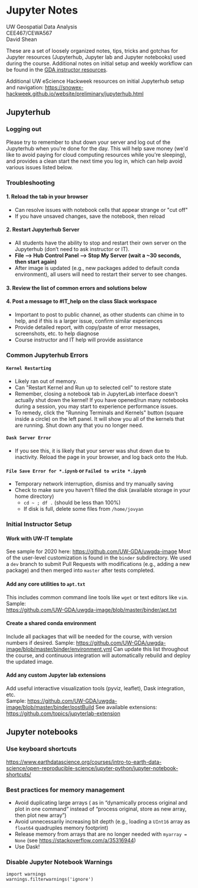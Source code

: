# Jupyter Notes
UW Geospatial Data Analysis  
CEE467/CEWA567  
David Shean  

These are a set of loosely organized notes, tips, tricks and gotchas for Jupyter resources (Jupyterhub, Jupyter lab and Jupyter notebooks) used during the course.  Additional notes on initial setup and weekly workflow can be found in the [GDA instructor resources](instructors/README.md).

Additional UW eScience Hackweek resources on initial Jupyterhub setup and navigation:
https://snowex-hackweek.github.io/website/preliminary/jupyterhub.html

## Jupyterhub

### Logging out
Please try to remember to shut down your server and log out of the Jupyterhub when you're done for the day. This will help save money (we'd like to avoid paying for cloud computing resources while you're sleeping), and provides a clean start the next time you log in, which can help avoid various issues listed below.

### Troubleshooting

#### 1. Reload the tab in your browser
* Can resolve issues with notebook cells that appear strange or "cut off"
* If you have unsaved changes, save the notebook, then reload

#### 2. Restart Jupyterhub Server
* All students have the ability to stop and restart their own server on the Jupyterhub (don’t need to ask instructor or IT).
* **File --> Hub Control Panel --> Stop My Server (wait a ~30 seconds, then start again)**
* After image is updated (e.g., new packages added to default conda environment), all users will need to restart their server to see changes.

#### 3. Review the list of common errors and solutions below

#### 4. Post a message to #IT_help on the class Slack workspace
* Important to post to public channel, as other students can chime in to help, and if this is a larger issue, confirm similar experiences
* Provide detailed report, with copy/paste of error messages, screenshots, etc. to help diagnose
* Course instructor and IT help will provide assistance

### Common Jupyterhub Errors
#### `Kernel Restarting`
 * Likely ran out of memory. 
 * Can "Restart Kernel and Run up to selected cell" to restore state
 * Remember, closing a notebook tab in JupyterLab interface doesn't actually shut down the kernel! If you have opened/run many notebooks during a session, you may start to experience performance issues. 
 * To remedy, click the "Running Terminals and Kernels" button (square inside a circle) on the left panel. It will show you all of the kernels  that are running. Shut down any that you no longer need.

#### `Dask Server Error`
 * If you see this, it is likely that your server was shut down due to inactivity. Reload the page in your browser, and log back onto the Hub.

#### `File Save Error for *.ipynb` or `Failed to write *.ipynb`
 * Temporary network interruption, dismiss and try manually saving
 * Check to make sure you haven't filled the disk (available storage in your home directory)
     * `cd ~ ; df .` (should be less than 100%)
     * If disk is full, delete some files from `/home/jovyan`

### Initial Instructor Setup

#### Work with UW-IT template 
See sample for 2020 here: https://github.com/UW-GDA/uwgda-image
Most of the user-level customization is found in the `binder` subdirectory.
We used a `dev` branch to submit Pull Requests with modifications (e.g., adding a new package) and then merged into `master` after tests completed. 

#### Add any core utilities to `apt.txt`
This includes common command line tools like `wget` or text editors like `vim`. Sample:    
https://github.com/UW-GDA/uwgda-image/blob/master/binder/apt.txt

#### Create a shared conda environment 
Include all packages that will be needed for the course, with version numbers if desired.
Sample: https://github.com/UW-GDA/uwgda-image/blob/master/binder/environment.yml
Can update this list throughout the course, and continuous integration will automatically rebuild and deploy the updated image.  

#### Add any custom Jupyter lab extensions
Add useful interactive visualization tools (pyviz, leaflet), Dask integration, etc.  
Sample: https://github.com/UW-GDA/uwgda-image/blob/master/binder/postBuild
See available extensions: https://github.com/topics/jupyterlab-extension 

## Jupyter notebooks

### Use keyboard shortcuts
https://www.earthdatascience.org/courses/intro-to-earth-data-science/open-reproducible-science/jupyter-python/jupyter-notebook-shortcuts/

### Best practices for memory management
* Avoid duplicating large arrays ( as in “dynamically process original and plot in one command” instead of “process original, store as new array, then plot new array”)
* Avoid unnecessarily increasing bit depth (e.g., loading a `UInt16` array as `float64` quadruples memory footprint)
* Release memory from arrays that are no longer needed with `myarray = None` (see https://stackoverflow.com/a/35316944)
* Use Dask!

### Disable Jupyter Notebook Warnings
```
import warnings
warnings.filterwarnings('ignore')
```

